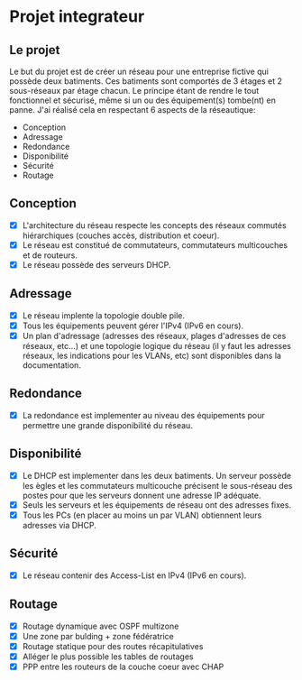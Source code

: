 # Projet integrateur

## Le projet
Le but du projet est de créer un réseau pour une entreprise fictive qui possède deux batiments. Ces batiments sont comportés de 3 étages et 2 sous-réseaux par étage chacun. Le principe étant de rendre le tout fonctionnel et sécurisé, même si un ou des équipement(s) tombe(nt) en panne. J'ai réalisé cela en respectant 6 aspects de la réseautique:
- Conception
- Adressage
- Redondance
- Disponibilité
- Sécurité
- Routage
  
## Conception
- [x] L'architecture du réseau respecte les concepts des réseaux commutés hiérarchiques (couches accès, distribution et coeur).
- [x] Le réseau est constitué de commutateurs, commutateurs multicouches et de routeurs.
- [x] Le réseau possède des serveurs DHCP.

## Adressage
- [x] Le réseau implente la topologie double pile.
- [x] Tous les équipements peuvent gérer l'IPv4 (IPv6 en cours).
- [x] Un plan d'adressage (adresses des réseaux, plages d'adresses de ces réseaux, etc...) et une topologie logique du réseau (il y faut les adresses réseaux, les indications pour les VLANs, etc) sont disponibles dans la documentation.

## Redondance
- [x] La redondance est implementer au niveau des équipements pour permettre une grande disponibilité du réseau.

## Disponibilité
- [x] Le DHCP est implementer dans les deux batiments. Un serveur possède les ègles et les commutateurs multicouche précisent le sous-réseau des postes pour que les serveurs donnent une adresse IP adéquate.
- [x] Seuls les serveurs et les équipements de réseau ont des adresses fixes.
- [x] Tous les PCs (en placer au moins un par VLAN) obtiennent leurs adresses via DHCP.

## Sécurité
- [x] Le réseau contenir des Access-List en IPv4 (IPv6 en cours).

## Routage
- [x] Routage dynamique avec OSPF multizone
- [x] Une zone par bulding + zone fédératrice
- [x] Routage statique pour des routes récapitulatives
- [x] Alléger le plus possible les tables de routages
- [x] PPP entre les routeurs de la couche coeur avec CHAP

